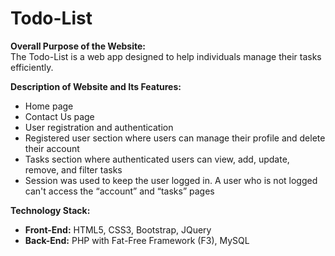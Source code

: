 # Todo-List

**Overall Purpose of the Website:**  
The Todo-List is a web app designed to help individuals manage their tasks efficiently.

**Description of Website and Its Features:**
- Home page
- Contact Us page
- User registration and authentication
- Registered user section where users can manage their profile and delete their account
- Tasks section where authenticated users can view, add, update, remove, and filter tasks
- Session was used to keep the user logged in. A user who is not logged can't access the “account” and “tasks” pages

**Technology Stack:**
- **Front-End:** HTML5, CSS3, Bootstrap, JQuery
- **Back-End:** PHP with Fat-Free Framework (F3), MySQL
